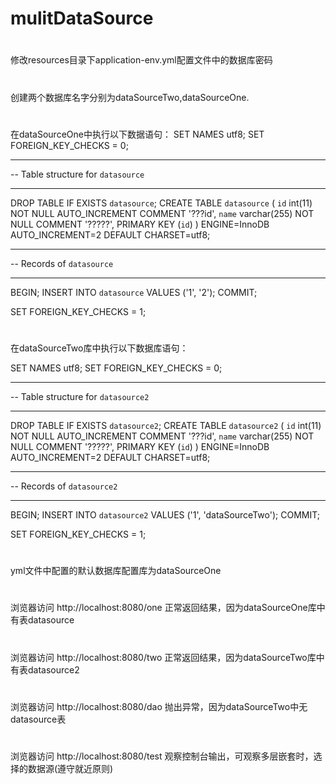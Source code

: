 # mulitDataSource

#
修改resources目录下application-env.yml配置文件中的数据库密码
#
创建两个数据库名字分别为dataSourceTwo,dataSourceOne.

#
在dataSourceOne中执行以下数据语句：
SET NAMES utf8;
SET FOREIGN_KEY_CHECKS = 0;

-- ----------------------------
--  Table structure for `datasource`
-- ----------------------------
DROP TABLE IF EXISTS `datasource`;
CREATE TABLE `datasource` (
  `id` int(11) NOT NULL AUTO_INCREMENT COMMENT '???id',
  `name` varchar(255) NOT NULL COMMENT '?????',
  PRIMARY KEY (`id`)
) ENGINE=InnoDB AUTO_INCREMENT=2 DEFAULT CHARSET=utf8;

-- ----------------------------
--  Records of `datasource`
-- ----------------------------
BEGIN;
INSERT INTO `datasource` VALUES ('1', '2');
COMMIT;

SET FOREIGN_KEY_CHECKS = 1;


#
在dataSourceTwo库中执行以下数据库语句：

SET NAMES utf8;
SET FOREIGN_KEY_CHECKS = 0;

-- ----------------------------
--  Table structure for `datasource2`
-- ----------------------------
DROP TABLE IF EXISTS `datasource2`;
CREATE TABLE `datasource2` (
  `id` int(11) NOT NULL AUTO_INCREMENT COMMENT '???id',
  `name` varchar(255) NOT NULL COMMENT '?????',
  PRIMARY KEY (`id`)
) ENGINE=InnoDB AUTO_INCREMENT=2 DEFAULT CHARSET=utf8;

-- ----------------------------
--  Records of `datasource2`
-- ----------------------------
BEGIN;
INSERT INTO `datasource2` VALUES ('1', 'dataSourceTwo');
COMMIT;

SET FOREIGN_KEY_CHECKS = 1;


#
yml文件中配置的默认数据库配置库为dataSourceOne

#
浏览器访问 http://localhost:8080/one 正常返回结果，因为dataSourceOne库中有表datasource

#
浏览器访问 http://localhost:8080/two 正常返回结果，因为dataSourceTwo库中有表datasource2

#
浏览器访问 http://localhost:8080/dao 抛出异常，因为dataSourceTwo中无datasource表

#
浏览器访问 http://localhost:8080/test 观察控制台输出，可观察多层嵌套时，选择的数据源(遵守就近原则)



